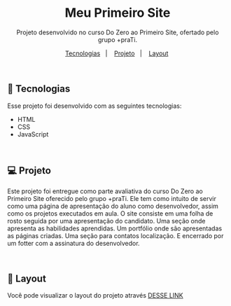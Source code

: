 <h1 align="center"> Meu Primeiro Site </h1>

<p align="center">
Projeto desenvolvido no curso Do Zero ao Primeiro Site, ofertado pelo grupo +praTi.
</p>

<p align="center">
  <a href="#-tecnologias">Tecnologias</a>&nbsp;&nbsp;&nbsp;|&nbsp;&nbsp;&nbsp;
  <a href="#-projeto">Projeto</a>&nbsp;&nbsp;&nbsp;|&nbsp;&nbsp;&nbsp;
  <a href="#-layout">Layout</a>&nbsp;
</p>

<br>

## 🚀 Tecnologias

Esse projeto foi desenvolvido com as seguintes tecnologias:

- HTML
- CSS
- JavaScript

<br>

## 💻 Projeto

Este projeto foi entregue como parte avaliativa do curso Do Zero ao Primeiro Site oferecido pelo grupo +praTi. Ele tem como intuito de servir como uma página de apresentação do aluno como desenvolvedor, assim como os projetos executados em aula.
O site consiste em uma folha de rosto seguida por uma apresentação do candidato.
Uma seção onde apresenta as habilidades aprendidas.
Um portfólio onde são apresentadas as páginas criadas.
Uma seção para contatos localização.
E encerrado por um fotter com a assinatura do desenvolvedor.

<br>

## 🔖 Layout

Você pode visualizar o layout do projeto através [DESSE LINK](https://btornquist.github.io/brunatornquist/)
